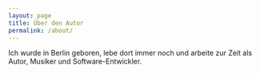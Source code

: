 ```yaml
---
layout: page
title: Über den Autor
permalink: /about/
---
```


Ich wurde in Berlin geboren, lebe dort immer noch und arbeite zur Zeit als Autor, Musiker und Software-Entwickler.
